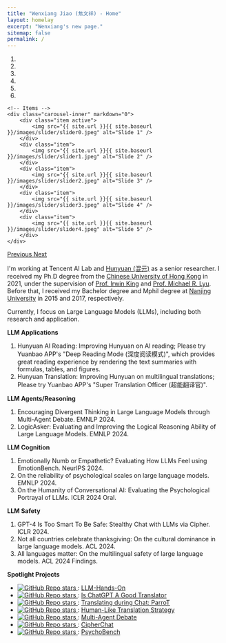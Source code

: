 ```yaml
---
title: "Wenxiang Jiao (焦文祥) - Home"
layout: homelay
excerpt: "Wenxiang's new page."
sitemap: false
permalink: /
---
```


<div markdown="0" id="carousel" class="carousel slide" data-ride="carousel" data-interval="4000" data-pause="hover" >
    <!-- Menu -->
    <ol class="carousel-indicators">
        <li data-target="#carousel" data-slide-to="0" class="active"></li>
        <li data-target="#carousel" data-slide-to="1"></li>
        <li data-target="#carousel" data-slide-to="2"></li>
        <li data-target="#carousel" data-slide-to="3"></li>
        <li data-target="#carousel" data-slide-to="4"></li>
        <li data-target="#carousel" data-slide-to="5"></li>
    </ol>

    <!-- Items -->
    <div class="carousel-inner" markdown="0">
        <div class="item active">
            <img src="{{ site.url }}{{ site.baseurl }}/images/slider/slider0.jpeg" alt="Slide 1" />
        </div>
        <div class="item">
            <img src="{{ site.url }}{{ site.baseurl }}/images/slider/slider1.jpeg" alt="Slide 2" />
        </div>
        <div class="item">
            <img src="{{ site.url }}{{ site.baseurl }}/images/slider/slider2.jpeg" alt="Slide 3" />
        </div>
        <div class="item">
            <img src="{{ site.url }}{{ site.baseurl }}/images/slider/slider3.jpeg" alt="Slide 4" />
        </div>
        <div class="item">
            <img src="{{ site.url }}{{ site.baseurl }}/images/slider/slider4.jpeg" alt="Slide 5" />
        </div>
    </div>
  <a class="left carousel-control" href="#carousel" role="button" data-slide="prev">
    <span class="glyphicon glyphicon-chevron-left" aria-hidden="true"></span>
    <span class="sr-only">Previous</span>
  </a>
  <a class="right carousel-control" href="#carousel" role="button" data-slide="next">
    <span class="glyphicon glyphicon-chevron-right" aria-hidden="true"></span>
    <span class="sr-only">Next</span>
  </a>
</div>

I'm working at Tencent AI Lab and [Hunyuan (混元)](https://hunyuan.tencent.com/) as a senior researcher.
I received my Ph.D degree from the [Chinese University of Hong Kong](https://www.cuhk.edu.hk/chinese/index.html) in 2021, under the supervision of [Prof. Irwin King](https://www.cse.cuhk.edu.hk/irwin.king/home) and [Prof. Michael R. Lyu](https://www.cse.cuhk.edu.hk/lyu/). Before that, I received my Bachelor degree and Mphil degree at [Nanjing University](https://www.nju.edu.cn) in 2015 and 2017, respectively.

Currently, I focus on Large Language Models (LLMs), including both research and application.

**LLM Applications**
1. Hunyuan AI Reading: Improving Hunyuan on AI reading; Please try Yuanbao APP's "Deep Reading Mode (深度阅读模式)", which provides great reading experience by rendering the text summaries with formulas, tables, and figures.
2. Hunyuan Translation: Improving Hunyuan on multilingual translations; Please try Yuanbao APP's "Super Translation Officer (超能翻译官)".

**LLM Agents/Reasoning**
1. Encouraging Divergent Thinking in Large Language Models through Multi-Agent Debate. EMNLP 2024.
2. LogicAsker: Evaluating and Improving the Logical Reasoning Ability of Large Language Models. EMNLP 2024.

**LLM Cognition**
1. Emotionally Numb or Empathetic? Evaluating How LLMs Feel using EmotionBench. NeurIPS 2024.
2. On the reliability of psychological scales on large language models. EMNLP 2024.
3. On the Humanity of Conversational AI: Evaluating the Psychological Portrayal of LLMs. ICLR 2024 Oral.

**LLM Safety**
1. GPT-4 Is Too Smart To Be Safe: Stealthy Chat with LLMs via Cipher. ICLR 2024.
2. Not all countries celebrate thanksgiving: On the cultural dominance in large language models. ACL 2024.
3. All languages matter: On the multilingual safety of large language models. ACL 2024 Findings.

<!--
This is my research group in the [Natural Language Processing Center](https://ai.tencent.com/ailab/nlp/en/index.html) within the [Tencent AI Lab](https://ai.tencent.com/ailab/zh/index).
Our research spans machine translation (MT), multilingual pretraining, and large language models (LLMs). We currently focus on LLMs in several aspects:
1. Evaluating LLMs like ChatGPT/GPT-4/LLaMA/BLOOM on NLP tasks (e.g., MT, GEC)
2. Exploiting LLMs for MT by instruction tuning, alignment, CoT (e.g., ParroT, MAPS)
3. Exploring LLMs for multi-agent collaboration (e.g., MAD, SpyGPT)
4. Evaluating and manipulating LLMs' cognitive behaviors (e.g., Personality, Emotion, Psychology)
5. Testing safety alignment of LLMs (e.g., Culture, Cipher)
6. Evaluation benchmark and framework for LLMs

We regularly exchange ideas and work with our colleagues in the Machine Translation Group. Particularly, we have maintained a long-term and close cooperation with [Zhaopeng Tu](http://zptu.net/), [Xing Wang](http://www.xingwang4nlp.com/), and [Longyue Wang](http://longyuewang.com/). 
-->


**Spotlight Projects**
-  <a href="https://github.com/wxjiao/LLM-Hands-On"> <img alt="GitHub Repo stars" src="https://img.shields.io/github/stars/wxjiao/LLM-Hands-On?label=Github%20Stars&style=social"> </a>: [LLM-Hands-On](https://github.com/wxjiao/LLM-Hands-On)
-  <a href="https://github.com/wxjiao/Is-ChatGPT-A-Good-Translator"> <img alt="GitHub Repo stars" src="https://img.shields.io/github/stars/wxjiao/Is-ChatGPT-A-Good-Translator?label=Github%20Stars&style=social"> </a>: [Is ChatGPT A Good Translator](https://github.com/wxjiao/Is-ChatGPT-A-Good-Translator)
- <a href="https://github.com/wxjiao/ParroT"> <img alt="GitHub Repo stars" src="https://img.shields.io/github/stars/wxjiao/ParroT?label=Github%20Stars&style=social"> </a>: [Translating during Chat: ParroT](https://github.com/wxjiao/ParroT)  
- <a href="https://github.com/zwhe99/MAPS-mt"> <img alt="GitHub Repo stars" src="https://img.shields.io/github/stars/zwhe99/MAPS-mt?label=Github%20Stars&style=social"> </a>: [Human-Like Translation Strategy](https://github.com/zwhe99/MAPS-mt)     
- <a href="https://github.com/Skytliang/Multi-Agents-Debate"> <img alt="GitHub Repo stars" src="https://img.shields.io/github/stars/Skytliang/Multi-Agents-Debate?label=Github%20Stars&style=social"> </a>: [Multi-Agent Debate](https://github.com/Skytliang/Multi-Agents-Debate)       
- <a href="https://github.com/RobustNLP/CipherChat"> <img alt="GitHub Repo stars" src="https://img.shields.io/github/stars/RobustNLP/CipherChat?label=Github%20Stars&style=social"> </a>: [CipherChat](https://github.com/RobustNLP/CipherChat)
- <a href="https://github.com/CUHK-ARISE/PsychoBench"> <img alt="GitHub Repo stars" src="https://img.shields.io/github/stars/CUHK-ARISE/PsychoBench?label=Github%20Stars&style=social"> </a>: [PsychoBench](https://github.com/CUHK-ARISE/PsychoBench)    

